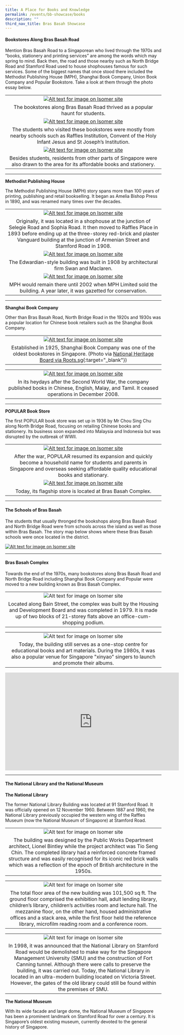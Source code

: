 ```yaml
---
title: A Place for Books and Knowledge
permalink: /events/bb-showcase/books
description: ""
third_nav_title: Bras Basah Showcase
---
```

#### **Bookstores Along Bras Basah Road**

Mention Bras Basah Road to a Singaporean who lived through the 1970s and “books, stationery and printing services” are among the words which may spring to mind. Back then, the road and those nearby such as North Bridge Road and Stamford Road used to house shophouses famous for such services. Some of the biggest names that once stood there included the Methodist Publishing House (MPH), Shanghai Book Company, Union Book Company and Popular Bookstore. Take a look at them through the photo essay below.

| | 
|:--------:| 
|[![Alt text for image on Isomer site](/images/bb-bookstores-1.png)](https://www.nas.gov.sg/archivesonline/photographs/record-details/aa31d553-1162-11e3-83d5-0050568939ad)|
|The bookstores along Bras Basah Road thrived as a popular haunt for students. |
| [![Alt text for image on Isomer site](/images/bb-bookstores-2.jpg)](https://www.nas.gov.sg/archivesonline/photographs/record-details/aa31eb97-1162-11e3-83d5-0050568939ad)|
|The students who visited these bookstores were mostly from nearby schools such as Raffles Institution, Convent of the Holy Infant Jesus and St Joseph’s Institution. |
| [![Alt text for image on Isomer site](/images/bb-bookstores-3.jpg)](https://www.nas.gov.sg/archivesonline/photographs/record-details/aa31d553-1162-11e3-83d5-0050568939ad)|
|Besides students, residents from other parts of Singapore were also drawn to the area for its affordable books and stationery. |

----

**Methodist Publishing House**

The Methodist Publishing House (MPH) story spans more than 100 years of printing, publishing and retail bookselling. It began as Amelia Bishop Press in 1890, and was renamed many times over the decades.

| | 
|:--------:| 
|[![Alt text for image on Isomer site](/images/bb-mph-building-old-1.jpg)](https://www.nas.gov.sg/archivesonline/photographs/record-details/d3e8278f-1161-11e3-83d5-0050568939ad)|
|Originally, it was located in a shophouse at the junction of Selegie Road and Sophia Road. It then moved to Raffles Place in 1893 before ending up at the three-storey red-brick and plaster Vanguard building at the junction of Armenian Street and Stamford Road in 1908.|
| [![Alt text for image on Isomer site](/images/bb-mph-floor-plan.jpg)](https://www.nas.gov.sg/archivesonline/maps_building_plans/record-details/dee09072-115c-11e3-83d5-0050568939ad)|
| The Edwardian-style building was built in 1908 by architectural firm Swan and Maclaren.|
| [![Alt text for image on Isomer site](/images/bb-mph-building-today.jpg)](https://www.roots.gov.sg/places/places-landing/Places/surveyed-sites/Vanguard-Building-Former-Malaya-Publishing-House-Building)|
|MPH would remain there until 2002 when MPH Limited sold the building. A year later, it was gazetted for conservation.|

----

**Shanghai Book Company**

Other than Bras Basah Road, North Bridge Road in the 1920s and 1930s was a popular location for Chinese book retailers such as the Shanghai Book Company.

|  | 
|:--------:| 
|[![Alt text for image on Isomer site](/images/bb-north-bridge-road-1.jpg)](https://www.roots.gov.sg/Collection-Landing/listing/1190398)|
|Established in 1925, Shanghai Book Company was one of the oldest bookstores in Singapore. (Photo via [National Heritage Board via Roots.sg](https://www.roots.gov.sg/Collection-Landing/listing/1190398){:target="_blank"}) |

|  | 
|:--------:| 
| [![Alt text for image on Isomer site](/images/bb-shanghai-book-comapny-2.jpg)](https://www.roots.gov.sg/Collection-Landing/listing/1072013)|
| In its heydays after the Second World War, the company published books in Chinese, English, Malay, and Tamil. It ceased operations in December 2008. |

-----

**POPULAR Book Store**

The first POPULAR book store was set up in 1936 by Mr Chou Sing Chu along North Bridge Road, focusing on retailing Chinese books and stationery. Its business soon expanded into Malaysia and Indonesia but was disrupted by the outbreak of WWII. 

|  | 
|:--------:| 
| [![Alt text for image on Isomer site](/images/bb-popular-bookstore-1.jpg)](https://www.nas.gov.sg/archivesonline/photographs/record-details/cd29ca31-1161-11e3-83d5-0050568939ad)|
|After the war, POPULAR resumed its expansion and quickly become a household name for students and parents in Singapore and overseas seeking affordable quality educational books and stationary.|
| [![Alt text for image on Isomer site](/images/bb-popular-bookstore-2.jpg)](https://www.nas.gov.sg/archivesonline/photographs/record-details/cd29ca31-1161-11e3-83d5-0050568939ad)|
|Today, its flagship store is located at Bras Basah Complex. |

-----

#### **The Schools of Bras Basah**

The students that usually thronged the bookshops along Bras Basah Road and North Bridge Road were from schools across the island as well as those within Bras Basah. The story map below shows where these Bras Basah schools were once located in the district.

[![Alt text for image on Isomer site](/images/sample-bb-storymap-schools-2.jpg)](https://uploads.knightlab.com/storymapjs/04f5c05311b7e48aadefd0cdd269c308/bras-basah-schools/index.html)

----

#### **Bras Basah Complex**

Towards the end of the 1970s, many bookstores along Bras Basah Road and North Bridge Road including Shanghai Book Company and Popular were moved to a new building known as Bras Basah Complex.

|  | 
|:--------:| 
| ![Alt text for image on Isomer site](/images/bb-bb-complex-1.jpg) |
| Located along Bain Street, the complex was built by the Housing and Development Board and was completed in 1979. It is made up of two blocks of 21-storey flats above an office-cum-shopping podium. |

|  | 
|:--------:| 
| ![Alt text for image on Isomer site](/images/bb-bb-complex-2.jpg) |
| Today, the building still serves as a one-stop centre for educational books and art materials. During the 1980s, it was also a popular venue for Singapore "xinyao" singers to launch and promote their albums. |

<iframe width="560" height="315" src="https://www.youtube.com/embed/YVwV_zsZmZQ" title="YouTube video player" frameborder="0" allow="accelerometer; autoplay; clipboard-write; encrypted-media; gyroscope; picture-in-picture" allowfullscreen></iframe>

----

#### **The National Library and the National Museum**

**The National Library**

The former National Library Building was located at 91 Stamford Road. It was officially opened on 12 November 1960. Between 1887 and 1960, the National Library previously occupied the western wing of the Raffles Museum (now the National Museum of Singapore) at Stamford Road.

|  | 
|:--------:| 
| ![Alt text for image on Isomer site](/images/bb-bb-library-1.jpg) |
| The building was designed by the Public Works Department architect, Lionel Bintley while the project architect was Tio Seng Chin. The completed library had a reinforced concrete framed structure and was easily recognised for its iconic red brick walls which was a reflection of the epoch of British architecture in the 1950s. |

|  | 
|:--------:| 
| ![Alt text for image on Isomer site](/images/bb-bb-library-1.jpg) |
| The total floor area of the new building was 101,500 sq ft. The ground floor comprised the exhibition hall, adult lending library, children’s library, children’s activities room and lecture hall. The mezzanine floor, on the other hand, housed administrative offices and a stack area, while the first floor held the reference library, microfilm reading room and a conference room. |

|  | 
|:--------:| 
| ![Alt text for image on Isomer site](/images/bb-bb-library-1.jpg) |
| In 1998, it was announced that the National Library on Stamford Road would be demolished to make way for the Singapore Management University (SMU) and the construction of Fort Canning tunnel. Although there were calls to preserve the building, it was carried out. Today, the National Library in located in an ultra-modern building located on Victoria Street. However, the gates of the old library could still be found within the premises of SMU. |

**The National Museum**

With its wide facade and large dome, the National Museum of Singapore has been a prominent landmark on Stamford Road for over a century. It is Singapore’s oldest existing museum, currently devoted to the general history of Singapore.